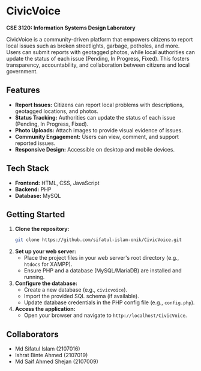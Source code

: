 
# CivicVoice 

**CSE 3120: Information Systems Design Laboratory**

CivicVoice is a community-driven platform that empowers citizens to report local issues such as broken streetlights, garbage, potholes, and more. Users can submit reports with geotagged photos, while local authorities can update the status of each issue (Pending, In Progress, Fixed). This fosters transparency, accountability, and collaboration between citizens and local government.

## Features
- **Report Issues:** Citizens can report local problems with descriptions, geotagged locations, and photos.
- **Status Tracking:** Authorities can update the status of each issue (Pending, In Progress, Fixed).
- **Photo Uploads:** Attach images to provide visual evidence of issues.
- **Community Engagement:** Users can view, comment, and support reported issues.
- **Responsive Design:** Accessible on desktop and mobile devices.

## Tech Stack
- **Frontend:** HTML, CSS, JavaScript
- **Backend:** PHP
- **Database:** MySQL

## Getting Started
1. **Clone the repository:**
   ```sh
   git clone https://github.com/sifatul-islam-onik/CivicVoice.git
   ```
2. **Set up your web server:**
   - Place the project files in your web server's root directory (e.g., `htdocs` for XAMPP).
   - Ensure PHP and a database (MySQL/MariaDB) are installed and running.
3. **Configure the database:**
   - Create a new database (e.g., `civicvoice`).
   - Import the provided SQL schema (if available).
   - Update database credentials in the PHP config file (e.g., `config.php`).
4. **Access the application:**
   - Open your browser and navigate to `http://localhost/CivicVoice`.

## Collaborators
- Md Sifatul Islam (2107016)
- Ishrat Binte Ahmed (2107019)
- Md Saif Ahmed Shejan (2107009)


